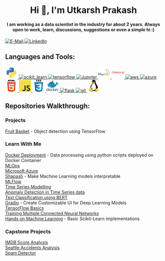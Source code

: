 <h1 align="center">Hi 👋, I'm Utkarsh Prakash</h1>
<h4 align="center">I am working as a data scientist in the industry for about 2 years. Always open to work, learn, discussions, suggestions or even a simple hi :) </h4>
<a href="mailto:utkarshprakash008@gmail.com"> <img src="https://www.vectorlogo.zone/logos/gmail/gmail-ar21.svg" alt="E-Mail" width="100" length="60" align="center"/> </a>
<a href="https://www.linkedin.com/in/utkarshprakash2911/"> <img src="https://upload.wikimedia.org/wikipedia/commons/0/01/LinkedIn_Logo.svg" alt="LinkedIn" width="100" length="60" align="center"/> </a>

<h2 align="left">Languages and Tools:</h2>
<p align="left"> 
  <a href="https://www.python.org" target="_blank"> <img src="https://raw.githubusercontent.com/devicons/devicon/master/icons/python/python-original.svg" alt="python" width="40" height="40"/> </a> 
  <a href="https://scikit-learn.org/" target="_blank"> <img src="https://upload.wikimedia.org/wikipedia/commons/0/05/Scikit_learn_logo_small.svg" alt="scikit_learn" width="40" height="40"/> </a> 
  <a href="https://www.tensorflow.org" target="_blank"> <img src="https://www.vectorlogo.zone/logos/tensorflow/tensorflow-icon.svg" alt="tensorflow" width="40" height="40"/> </a> 
  <a href="https://jupyter.org/" target="_blank"> <img src="https://www.vectorlogo.zone/logos/jupyter/jupyter-icon.svg" alt="Jupyter" width="40" height="40"/> </a>
  <a href="https://www.mysql.com/" target="_blank"> <img src="https://raw.githubusercontent.com/devicons/devicon/master/icons/mysql/mysql-original-wordmark.svg" alt="mysql" width="40" height="40"/> </a> 
  <a href="https://www.oracle.com/" target="_blank"> <img src="https://raw.githubusercontent.com/devicons/devicon/master/icons/oracle/oracle-original.svg" alt="oracle" width="40" height="40"/> </a>
  <a href="https://aws.amazon.com" target="_blank"> <img src="https://upload.wikimedia.org/wikipedia/commons/5/5c/AWS_Simple_Icons_AWS_Cloud.svg" alt="aws" width="40" height="40"/> </a> 
  <a href="https://azure.microsoft.com/en-in/" target="_blank"> <img src="https://www.vectorlogo.zone/logos/microsoft_azure/microsoft_azure-icon.svg" alt="azure" width="40" height="40"/> </a> 
  <a href="https://www.w3.org/html/" target="_blank"> <img src="https://raw.githubusercontent.com/devicons/devicon/master/icons/html5/html5-original-wordmark.svg" alt="html5" width="40" height="40"/> </a> 
  <a href="https://developer.mozilla.org/en-US/docs/Web/JavaScript" target="_blank"> <img src="https://raw.githubusercontent.com/devicons/devicon/master/icons/javascript/javascript-original.svg" alt="javascript" width="40" height="40"/> </a> 
  <a href="https://www.w3schools.com/css/" target="_blank"> <img src="https://raw.githubusercontent.com/devicons/devicon/master/icons/css3/css3-original-wordmark.svg" alt="css3" width="40" height="40"/> </a> 
  <a href="https://www.docker.com/" target="_blank"> <img src="https://raw.githubusercontent.com/devicons/devicon/master/icons/docker/docker-original-wordmark.svg" alt="docker" width="40" height="40"/> </a> 
  <a href="https://flask.palletsprojects.com/" target="_blank"> <img src="https://www.vectorlogo.zone/logos/pocoo_flask/pocoo_flask-icon.svg" alt="flask" width="40" height="40"/> </a> 
  <a href="https://git-scm.com/" target="_blank"> <img src="https://www.vectorlogo.zone/logos/git-scm/git-scm-icon.svg" alt="git" width="40" height="40"/> </a> 
  <a href="https://www.linux.org/" target="_blank"> <img src="https://raw.githubusercontent.com/devicons/devicon/master/icons/linux/linux-original.svg" alt="linux" width="40" height="40"/> </a> </p>

<h2 align="left">Repositories Walkthrough:</h2>
<h3 align="left">Projects</h3>
<a href="https://github.com/utkarsh-prakash/Classic-Fruit-Object-Detection" target="_blank">Fruit Basket</a> - Object detection using TensorFlow<br>

<h3 align="left">Learn With Me</h3>
<a href="https://github.com/utkarsh-prakash/Docker-Python-Script" target="_blank">Docker Deployment</a> - Data processing using python scripts deployed on Docker Container<br>
<a href="https://github.com/utkarsh-prakash/MLOps-simple-start" target="_blank">MLOps</a><br>
<a href="https://github.com/utkarsh-prakash/Azure_AI" target="_blank">Microsoft Azure</a><br>
<a href="https://github.com/utkarsh-prakash/shapash" target="_blank">Shapash</a> - Make Machine Learning models interpretable<br>
<a href="https://github.com/utkarsh-prakash/MLFlow" target="_blank">MLFlow</a><br>
<a href="https://github.com/utkarsh-prakash/Time-Series-Modelling" target="_blank">Time Series Modelling</a><br>
<a href="https://github.com/utkarsh-prakash/Anamoly-Detection" target="_blank">Anomaly Detection in Time Series data</a><br>
<a href="https://github.com/utkarsh-prakash/Text-Classification-Using-BERT" target="_blank">Text Classification using BERT</a><br>
<a href="https://github.com/utkarsh-prakash/Gradio" target="_blank">Gradio</a> - Create Customizable UI for Deep Learning Models<br>
<a href="https://github.com/utkarsh-prakash/Tensorflow-Developer" target="_blank">TensorFlow Basics</a><br>
<a href="https://github.com/utkarsh-prakash/Google-Colab-Notebooks/blob/main/Multi_Model_Training.ipynb" target="_blank">Training Multiple Connected Neural Networks</a><br>
<a href="https://github.com/utkarsh-prakash/hands_on_machine_learning" target="_blank">Hands on Machine Learning</a> - Basic Scikit-Learn implementations<br>

<h3 align="left">Capstone Projects</h3>
<a href="https://github.com/utkarsh-prakash/IMDB-Analysis" target="_blank">IMDB Score Analysis</a><br>
<a href="https://github.com/utkarsh-prakash/Seatle-Accidents" target="_blank">Seattle Accidents Analysis</a><br>
<a href="https://github.com/utkarsh-prakash/Spam-Detector" target="_blank">Spam Detector</a><br>
